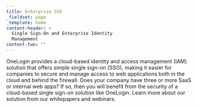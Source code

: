 ```yaml
---
title: Enterprise SSO
_fieldset: page
_template: home
content-header: >
  Single Sign-On and Enterprise Identity
  Management
content-two: ""
---
```

OneLogin provides a cloud-based identity and access management (IAM) solution that offers simple single sign-on (SSO), making it easier for companies to secure and manage access to web applications both in the cloud and behind the firewall. Does your company have three or more SaaS or internal web apps? If so, then you will benefit from the security of a cloud-based single sign-on solution like OneLogin. Learn more about our solution from our whitepapers and webinars.